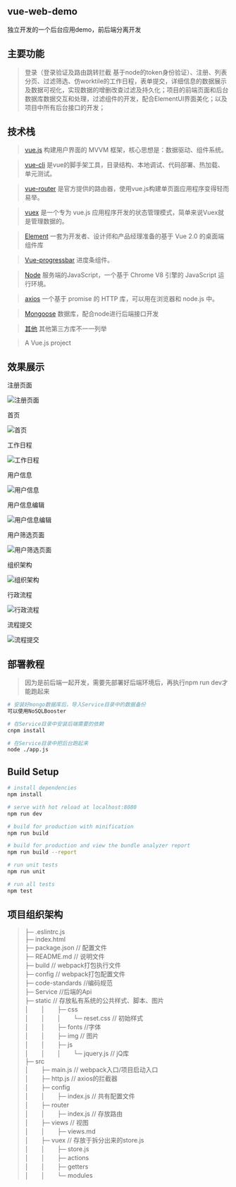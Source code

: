 ## vue-web-demo
独立开发的一个后台应用demo，前后端分离开发

## 主要功能
> 登录（登录验证及路由跳转拦截 基于node的token身份验证）、注册、列表分页、过滤筛选、仿worktile的工作日程，表单提交，详细信息的数据展示及数据可视化，实现数据的增删改查过滤及持久化；项目的前端页面和后台数据库数据交互和处理，过滤组件的开发，配合ElementUI界面美化；以及项目中所有后台接口的开发；


## 技术栈
> [vue.js](https://cn.vuejs.org/) 构建用户界面的 MVVM 框架，核心思想是：数据驱动、组件系统。

> [vue-cli](https://www.npmjs.com/package/vue-cli) 是vue的脚手架工具，目录结构、本地调试、代码部署、热加载、单元测试。

> [vue-router](https://router.vuejs.org/zh-cn/) 是官方提供的路由器，使用vue.js构建单页面应用程序变得轻而易举。

> [vuex](https://vuex.vuejs.org/zh-cn/) 是一个专为 vue.js 应用程序开发的状态管理模式，简单来说Vuex就是管理数据的。

> [Element](http://element-cn.eleme.io/#/zh-CN) 一套为开发者、设计师和产品经理准备的基于 Vue 2.0 的桌面端组件库

> [Vue-progressbar](http://hilongjw.github.io/vue-progressbar/) 进度条组件。

> [Node](https://nodejs.org/zh-cn/) 服务端的JavaScript，一个基于 Chrome V8 引擎的 JavaScript 运行环境。

> [axios](https://www.npmjs.com/package/axios) 一个基于 promise 的 HTTP 库，可以用在浏览器和 node.js 中。

> [Mongoose](https://www.npmjs.com/package/mongoose) 数据库，配合node进行后端接口开发

> [其他]() 其他第三方库不一一列举

> A Vue.js project


## 效果展示

注册页面

![注册页面](./present/1.png)

首页

![首页](./present/2.png)

工作日程

![工作日程](./present/3.png)

用户信息

![用户信息](./present/4.png)

用户信息编辑

![用户信息编辑](./present/5.png)

用户筛选页面

![用户筛选页面](./present/6.png)

组织架构

![组织架构](./present/7.png)

行政流程

![行政流程](./present/8.png)

流程提交

![流程提交](./present/9.png)


## 部署教程

> 因为是前后端一起开发，需要先部署好后端环境后，再执行npm run dev才能跑起来

``` bash
# 安装好mongo数据库后，导入Service目录中的数据备份
可以使用NoSQLBooster

# 在Service目录中安装后端需要的依赖
cnpm install

# 在Service目录中把后台跑起来
node ./app.js
```


## Build Setup

``` bash
# install dependencies
npm install

# serve with hot reload at localhost:8080
npm run dev

# build for production with minification
npm run build

# build for production and view the bundle analyzer report
npm run build --report

# run unit tests
npm run unit

# run all tests
npm test
```

## 项目组织架构
>├─ .eslintrc.js  
>├─ index.html  
>├─ package.json // 配置文件  
>├─ README.md // 说明文件  
>├─ build // webpack打包执行文件  
>├─ config // webpack打包配置文件  
>├─ code-standards //编码规范  
>├─ Service //后端的Api  
>├─ static // 存放私有系统的公共样式、脚本、图片  
>│　　│　　├─ css  
>│　　│　　│　　└─ reset.css // 初始样式  
>│　　│　　├─ fonts //字体  
>│　　│　　├─ img // 图片  
>│　　│　　├─ js  
>│　　│　　│　　└─ jquery.js // jQ库  
>├─ src  
>│　　├─ main.js // webpack入口/项目启动入口  
>│　　├─ http.js // axios的拦截器  
>│　　├─ config  
>│　　│　　├─ index.js // 共有配置文件  
>│　　├─ router  
>│　　│　　├─ index.js // 存放路由  
>│　　├─ views // 视图  
>│　　│　　├─ views.md  
>│　　├─ vuex // 存放于拆分出来的store.js  
>│　　│　　├─ store.js  
>│　　│　　├─ actions  
>│　　│　　├─ getters  
>│　　│　　└─ modules  
